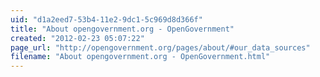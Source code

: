 ```yaml
---
uid: "d1a2eed7-53b4-11e2-9dc1-5c969d8d366f"
title: "About opengovernment.org - OpenGovernment"
created: "2012-02-23 05:07:22"
page_url: "http://opengovernment.org/pages/about/#our_data_sources"
filename: "About opengovernment.org - OpenGovernment.html"
---
```

